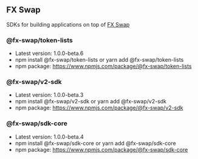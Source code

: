 ## FX Swap
SDKs for building applications on top of [FX Swap](https://fx-swap.io/)

### @fx-swap/token-lists
- Latest version: 1.0.0-beta.6
- npm install @fx-swap/token-lists or yarn add @fx-swap/token-lists
- npm package: https://www.npmjs.com/package/@fx-swap/token-lists

### @fx-swap/v2-sdk
- Latest version: 1.0.0-beta.3
- npm install @fx-swap/v2-sdk or yarn add @fx-swap/v2-sdk
- npm package: https://www.npmjs.com/package/@fx-swap/v2-sdk

### @fx-swap/sdk-core
- Latest version: 1.0.0-beta.4
- npm install @fx-swap/sdk-core or yarn add @fx-swap/sdk-core
- npm package: https://www.npmjs.com/package/@fx-swap/sdk-core